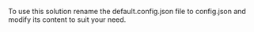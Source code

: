 To use this solution rename the default.config.json file to config.json and modify its content to suit your need.
